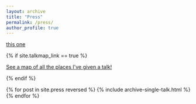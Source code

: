 ```yaml
---
layout: archive
title: "Press"
permalink: /press/
author_profile: true
---
```


[this one](https://github.com/academicpages/academicpages.github.io/blob/master/talkmap.ipynb)

{% if site.talkmap_link == true %}

<p style="text-decoration:underline;"><a href="/talkmap.html">See a map of all the places I've given a talk!</a></p>

{% endif %}

{% for post in site.press reversed %}
  {% include archive-single-talk.html %}
{% endfor %}
